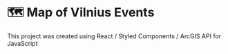# :world_map: Map of Vilnius Events

This project was created using React / Styled Components / ArcGIS API for JavaScript
